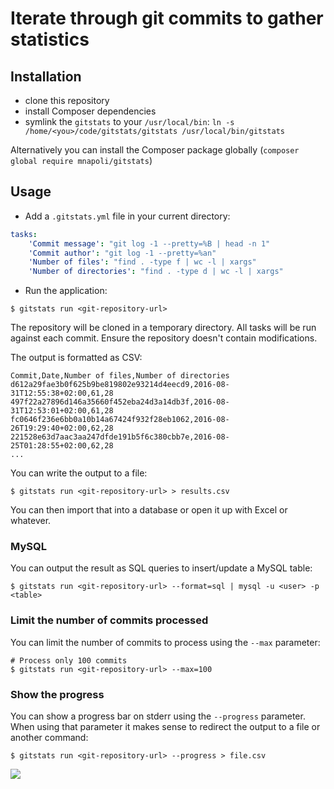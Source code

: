 # Iterate through git commits to gather statistics

## Installation

- clone this repository
- install Composer dependencies
- symlink the `gitstats` to your `/usr/local/bin`: `ln -s /home/<you>/code/gitstats/gitstats /usr/local/bin/gitstats`

Alternatively you can install the Composer package globally (`composer global require mnapoli/gitstats`)

## Usage

- Add a `.gitstats.yml` file in your current directory:

```yaml
tasks:
    'Commit message': "git log -1 --pretty=%B | head -n 1"
    'Commit author': "git log -1 --pretty=%an"
    'Number of files': "find . -type f | wc -l | xargs"
    'Number of directories': "find . -type d | wc -l | xargs"
```

- Run the application:

```shell
$ gitstats run <git-repository-url>
```

The repository will be cloned in a temporary directory. All tasks will be run against each commit. Ensure the repository doesn't contain modifications.

The output is formatted as CSV:

```csv
Commit,Date,Number of files,Number of directories
d612a29fae3b0f625b9be819802e93214d4eecd9,2016-08-31T12:55:38+02:00,61,28
497f22a27896d146a35660f452eba24d3a14db3f,2016-08-31T12:53:01+02:00,61,28
fc0646f236e6bb0a10b14a67424f932f28eb1062,2016-08-26T19:29:40+02:00,62,28
221528e63d7aac3aa247dfde191b5f6c380cbb7e,2016-08-25T01:28:55+02:00,62,28
...
```

You can write the output to a file:

```shell
$ gitstats run <git-repository-url> > results.csv
```

You can then import that into a database or open it up with Excel or whatever.

### MySQL

You can output the result as SQL queries to insert/update a MySQL table:

```shell
$ gitstats run <git-repository-url> --format=sql | mysql -u <user> -p <table>
```

### Limit the number of commits processed

You can limit the number of commits to process using the `--max` parameter:

```shell
# Process only 100 commits
$ gitstats run <git-repository-url> --max=100
```

### Show the progress

You can show a progress bar on stderr using the `--progress` parameter. When using that parameter it makes sense to redirect the output to a file or another command:

```shell
$ gitstats run <git-repository-url> --progress > file.csv
```

![](https://i.imgur.com/zoKRker.png)
